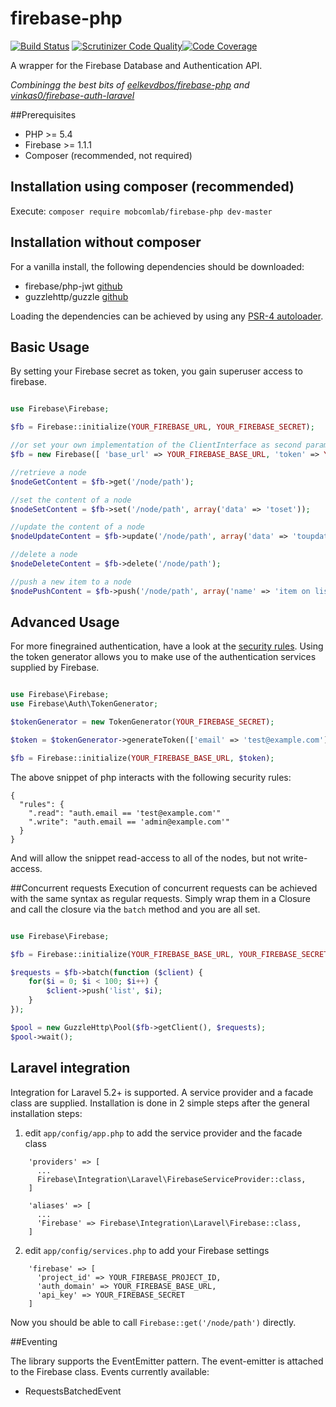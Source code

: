 firebase-php
============

[![Build Status](https://travis-ci.org/mobcomlab/firebase-php.svg?branch=master)](https://travis-ci.org/mobcomlab/firebase-php) [![Scrutinizer Code Quality](https://scrutinizer-ci.com/g/mobcomlab/firebase-php/badges/quality-score.png?b=master)](https://scrutinizer-ci.com/g/mobcomlab/firebase-php/?branch=master)[![Code Coverage](https://scrutinizer-ci.com/g/mobcomlab/firebase-php/badges/coverage.png?b=master)](https://scrutinizer-ci.com/g/mobcomlab/firebase-php/?branch=master)

A wrapper for the Firebase Database and Authentication API.

_Combiningg the best bits of [eelkevdbos/firebase-php](https://github.com/eelkevdbos/firebase-php) and [vinkas0/firebase-auth-laravel](https://github.com/vinkas0/firebase-auth-laravel)_

##Prerequisites
- PHP >= 5.4
- Firebase >= 1.1.1
- Composer (recommended, not required)

## Installation using composer (recommended)
Execute: `composer require mobcomlab/firebase-php dev-master`

## Installation without composer
For a vanilla install, the following dependencies should be downloaded:
- firebase/php-jwt [github](https://github.com/firebase/php-jwt/releases/tag/v4.0.0)
- guzzlehttp/guzzle [github](https://github.com/guzzle/guzzle/releases/tag/5.3.1)

Loading the dependencies can be achieved by using any [PSR-4 autoloader](https://github.com/php-fig/fig-standards/blob/master/accepted/PSR-4-autoloader-examples.md).

## Basic Usage
By setting your Firebase secret as token, you gain superuser access to firebase.

```php

use Firebase\Firebase;

$fb = Firebase::initialize(YOUR_FIREBASE_URL, YOUR_FIREBASE_SECRET);

//or set your own implementation of the ClientInterface as second parameter of the regular constructor
$fb = new Firebase([ 'base_url' => YOUR_FIREBASE_BASE_URL, 'token' => YOUR_FIREBASE_SECRET ], new GuzzleHttp\Client());

//retrieve a node
$nodeGetContent = $fb->get('/node/path');

//set the content of a node
$nodeSetContent = $fb->set('/node/path', array('data' => 'toset'));

//update the content of a node
$nodeUpdateContent = $fb->update('/node/path', array('data' => 'toupdate'));

//delete a node
$nodeDeleteContent = $fb->delete('/node/path');

//push a new item to a node
$nodePushContent = $fb->push('/node/path', array('name' => 'item on list'));

```

## Advanced Usage
For more finegrained authentication, have a look at the [security rules](https://www.firebase.com/docs/security/security-rules.html). Using the token generator allows you to make use of the authentication services supplied by Firebase.

```php

use Firebase\Firebase;
use Firebase\Auth\TokenGenerator;

$tokenGenerator = new TokenGenerator(YOUR_FIREBASE_SECRET);

$token = $tokenGenerator->generateToken(['email' => 'test@example.com'])

$fb = Firebase::initialize(YOUR_FIREBASE_BASE_URL, $token);
```

The above snippet of php interacts with the following security rules:

```
{
  "rules": {
    ".read": "auth.email == 'test@example.com'"
    ".write": "auth.email == 'admin@example.com'"
  }
}
```
And will allow the snippet read-access to all of the nodes, but not write-access.

##Concurrent requests
Execution of concurrent requests can be achieved with the same syntax as regular requests. Simply wrap them in a Closure and call the closure via the `batch` method and you are all set.

```php

use Firebase\Firebase;

$fb = Firebase::initialize(YOUR_FIREBASE_BASE_URL, YOUR_FIREBASE_SECRET);

$requests = $fb->batch(function ($client) {
    for($i = 0; $i < 100; $i++) {
        $client->push('list', $i);
    }
});

$pool = new GuzzleHttp\Pool($fb->getClient(), $requests);
$pool->wait();

```

## Laravel integration
Integration for Laravel 5.2+ is supported. A service provider and a facade class are supplied. Installation is done in 2 simple steps after the general installation steps:

1. edit `app/config/app.php` to add the service provider and the facade class
```
    'providers' => [
      ...
      Firebase\Integration\Laravel\FirebaseServiceProvider::class,
    ]
    
    'aliases' => [
      ...
      'Firebase' => Firebase\Integration\Laravel\Firebase::class,
    ]
```
2. edit `app/config/services.php` to add your Firebase settings
```
    'firebase' => [
      'project_id' => YOUR_FIREBASE_PROJECT_ID,
      'auth_domain' => YOUR_FIREBASE_BASE_URL,
      'api_key' => YOUR_FIREBASE_SECRET
    ]
```

Now you should be able to call `Firebase::get('/node/path')` directly.

##Eventing

The library supports the EventEmitter pattern. The event-emitter is attached to the Firebase class. Events currently available:
- RequestsBatchedEvent
